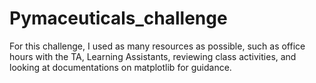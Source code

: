 # Pymaceuticals_challenge
For this challenge, I used as many resources as possible, such as office hours with the TA, Learning Assistants, reviewing class activities, and looking at documentations on matplotlib for guidance.
